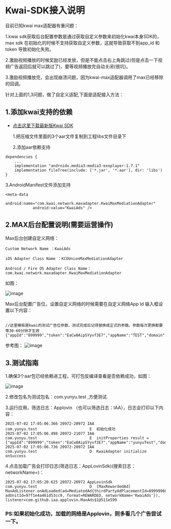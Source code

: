 # Kwai-SDK接入说明

目前已知kwai max适配器有重问题：

1.kwai sdk获取后台配置参数是通过获取自定义参数来初始化kwai本身SDK的，max sdk 在初始化的时候不支持获取自定义参数，这就导致获取不到app_id 和token 导致初始化失败。

2.激励视频播放的时候奖励已经发放，但是不能点击右上角跳过(但是点击一下视频广告返回后就可以跳过了)，要等视频播放完自动关闭(很坑)。

3.激励视频播放完，会出现崩溃问题，因为kwai-max适配器调用了max已经移除的回调。

针对上面的1,3问题，做了自定义适配,下面是适配接入方法：

## 1.添加kwai支持的依赖

- [点击这里下载最新版Kwai SDK](https://github.com/fyl8/IssueDoc/blob/main/kwai_SDK_v1.2.19_202507020313.zip)

  1.把压缩文件里面的3个aar文件复制到工程libs文件目录下

  2.添加aar依赖支持

```
dependencies {
    ...
    implementation "androidx.media3:media3-exoplayer:1.7.1"
    implementation fileTree(include: ['*.jar', '*.aar'], dir: 'libs')
}
```

3.AndroidManifest文件添加支持

```
<meta-data
            android:name="com.kwai.network.maxadapter.KwaiMaxMediationAdapter"
            android:value="KwaiAds" />
```

## 2.MAX后台配置说明(需要运营操作)

Max后台创建自定义网络：

```
Custom Network Name ：KwaiAds

iOS Adapter Class Name ：KCOUnionMaxMediationAdapter

Android / Fire OS Adapter Class Name：
com.kwai.network.maxadapter.KwaiMaxMediationAdapter
```


如图：

![image](https://github.com/user-attachments/assets/99878215-2ce6-412b-b44b-69a7d4c7d21f)


Max后台配置广告位，设置自定义网络的时候需要在自定义网络App Id 输入框设置以下内容：

```

//这里模板是kwai的测试广告位参数，测试完成后记得替换成正式的参数。参数每次更换都要等30-60分钟才生效
{"appId":"899999","token":"EaCw0AipSYyvf3E7","appName":"TEST","domain":"www.kwai.com","storeUrl":"","tagId":"8999996001","floorPrice":"0.1"}

```
参考图：
![image](https://github.com/user-attachments/assets/ee1f383b-c19c-4d18-991c-b603d6c56ce1)


## 3.测试指南

1.确保3个aar包已经依赖进工程，可打包反编译查看是否依赖成功，如图：

![image](https://github.com/user-attachments/assets/0fc6f4c2-2d34-4fda-8810-ccb8c35da38e)

2.修改包名为测试包名：com.yunyu.test ,方便测试.

3.运行应用，筛选日志：Applovin （也可以筛选日志：IAA），日志会打印以下内容：

```
2025-07-02 17:05:06.366 20972-20972 IAA                     com.yunyu.test                       E  初始化成功
2025-07-02 17:05:06.498 20972-21077 IAA                     com.yunyu.test                       E  initProperties result = {"appId":"899999","token":"EaCw0AipSYyvf3E7","appName":"yunyuTest","domain":"www.kwai.com","storeUrl":"","tagId":"8999996001","floorPrice":"0.01"}
2025-07-02 17:05:06.736 20972-20972 IAA                     com.yunyu.test                       D  KwaiAdapter initialize onSuccess

```

4.点击加载广告会打印日志(筛选日志：AppLovinSdk)(搜索日志：networkName=)：

```
2025-07-02 17:05:20.625 20972-20972 AppLovinSdk             com.yunyu.test                       D  [MaxRewardedAd] MaxAdListener.onAdLoaded(ad=MediatedAd{thirdPartyAdPlacementId=8999996001, adUnitId=97f1e4a461d53cc9, format=REWARDED, networkName='KwaiAds'}), listener=com.github.iaa.applovin.MaxAds$1@511e599

```

### PS:如果初始化成功，加载的网络是Applovin，则多看几个广告尝试一下。



